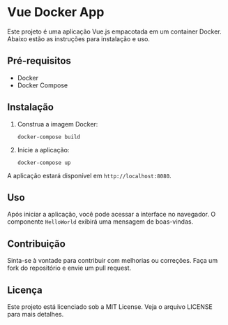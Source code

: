 # Vue Docker App

Este projeto é uma aplicação Vue.js empacotada em um container Docker. Abaixo estão as instruções para instalação e uso.

## Pré-requisitos

- Docker
- Docker Compose

## Instalação
1. Construa a imagem Docker:
   ```
   docker-compose build
   ```

2. Inicie a aplicação:
   ```
   docker-compose up
   ```

A aplicação estará disponível em `http://localhost:8080`.

## Uso

Após iniciar a aplicação, você pode acessar a interface no navegador. O componente `HelloWorld` exibirá uma mensagem de boas-vindas.

## Contribuição

Sinta-se à vontade para contribuir com melhorias ou correções. Faça um fork do repositório e envie um pull request.

## Licença

Este projeto está licenciado sob a MIT License. Veja o arquivo LICENSE para mais detalhes.